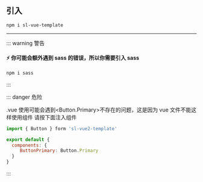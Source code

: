 ## 引入

```sh
npm i sl-vue-template
```

---

::: warning 警告

#### :zap: 你可能会额外遇到 sass 的错误，所以你需要引入 sass

```sh
npm i sass
```

:::

::: danger 危险

.vue 使用可能会遇到<Button.Primary>不存在的问题，这是因为 vue 文件不能这样使用组件
请按下面注入组件

```js
import { Button } form 'sl-vue2-template'

export default {
  components: {
     ButtonPrimary: Button.Primary
  }
}

```

:::
